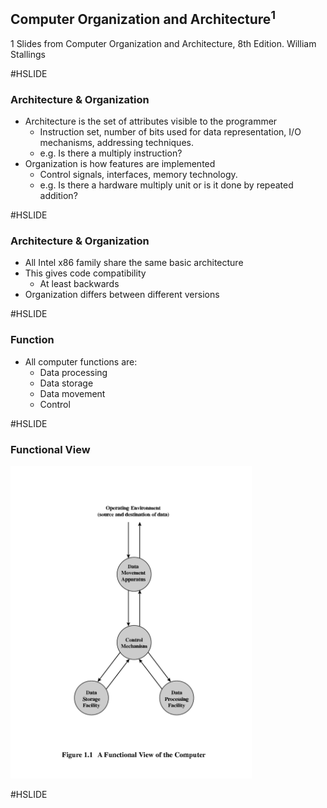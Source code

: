 
## Computer Organization and Architecture<sup>1</sup>

1 Slides from Computer Organization and Architecture, 8th Edition. William Stallings 


#HSLIDE

### Architecture & Organization

- Architecture is the set of attributes visible to the programmer
	- Instruction set, number of bits used for data representation, I/O mechanisms, addressing techniques.
	- e.g. Is there a multiply instruction?
- Organization is how features are implemented
	- Control signals, interfaces, memory technology.
	- e.g. Is there a hardware multiply unit or is it done by repeated addition?
	
#HSLIDE

### Architecture & Organization

- All Intel x86 family share the same basic architecture
- This gives code compatibility
	- At least backwards
- Organization differs between different versions

#HSLIDE

### Function

- All computer functions are:
	- Data processing
	- Data storage
	- Data movement
	- Control

#HSLIDE

### Functional View

<!--![](images/10000201000003A400000618DE1DA1BD.png  =600x) -->
<img src="images/100000000000032F00000420FC0788FD.png" height="500"/>

#HSLIDE

